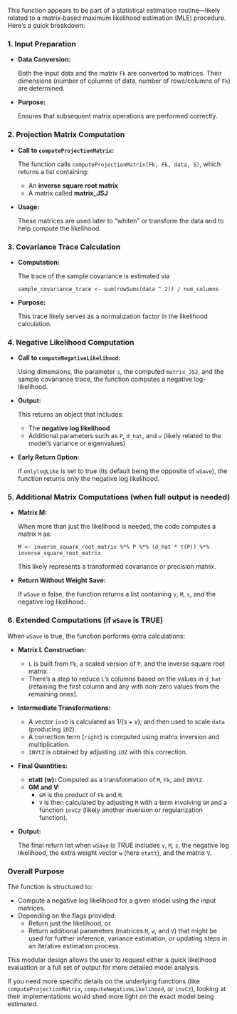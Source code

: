 This function appears to be part of a statistical estimation routine—likely related to a matrix‐based maximum likelihood estimation (MLE) procedure. Here’s a quick breakdown:

### 1. Input Preparation

* **Data Conversion:**

  Both the input data and the matrix `Fk` are converted to matrices. Their dimensions (number of columns of data, number of rows/columns of `Fk`) are determined.
* **Purpose:**

  Ensures that subsequent matrix operations are performed correctly.

### 2. Projection Matrix Computation

* **Call to `computeProjectionMatrix`:**

  The function calls `computeProjectionMatrix(Fk, Fk, data, S)`, which returns a list containing:

  * An **inverse square root matrix**
  * A matrix called **matrix_JSJ**
* **Usage:**

  These matrices are used later to “whiten” or transform the data and to help compute the likelihood.

### 3. Covariance Trace Calculation

* **Computation:**

  The trace of the sample covariance is estimated via

  `sample_covariance_trace <- sum(rowSums(data ^ 2)) / num_columns`
* **Purpose:**

  This trace likely serves as a normalization factor in the likelihood calculation.

### 4. Negative Likelihood Computation

* **Call to `computeNegativeLikelihood`:**

  Using dimensions, the parameter `s`, the computed `matrix_JSJ`, and the sample covariance trace, the function computes a negative log-likelihood.
* **Output:**

  This returns an object that includes:

  * The **negative log likelihood**
  * Additional parameters such as `P`, `d_hat`, and `v` (likely related to the model’s variance or eigenvalues)
* **Early Return Option:**

  If `onlylogLike` is set to true (its default being the opposite of `wSave`), the function returns only the negative log likelihood.

### 5. Additional Matrix Computations (when full output is needed)

* **Matrix M:**

  When more than just the likelihood is needed, the code computes a matrix `M` as:

  ```
  M <- inverse_square_root_matrix %*% P %*% (d_hat * t(P)) %*% inverse_square_root_matrix
  ```

  This likely represents a transformed covariance or precision matrix.
* **Return Without Weight Save:**

  If `wSave` is false, the function returns a list containing `v`, `M`, `s`, and the negative log likelihood.

### 6. Extended Computations (if `wSave` is TRUE)

When `wSave` is true, the function performs extra calculations:

* **Matrix L Construction:**

  * `L` is built from `Fk`, a scaled version of `P`, and the inverse square root matrix.
  * There’s a step to reduce `L`’s columns based on the values in `d_hat` (retaining the first column and any with non-zero values from the remaining ones).
* **Intermediate Transformations:**

  * A vector `invD` is calculated as $1/(s+v)$, and then used to scale `data` (producing `iDZ`).
  * A correction term (`right`) is computed using matrix inversion and multiplication.
  * `INVtZ` is obtained by adjusting `iDZ` with this correction.
* **Final Quantities:**

  * **etatt (w):** Computed as a transformation of `M`, `Fk`, and `INVtZ`.
  * **GM and V:**
    * `GM` is the product of `Fk` and `M`.
    * `V` is then calculated by adjusting `M` with a term involving `GM` and a function `invCz` (likely another inversion or regularization function).
* **Output:**

  The final return list when `wSave` is TRUE includes `v`, `M`, `s`, the negative log likelihood, the extra weight vector `w` (here `etatt`), and the matrix `V`.

### Overall Purpose

The function is structured to:

* Compute a negative log likelihood for a given model using the input matrices.
* Depending on the flags provided:
  * Return just the likelihood, or
  * Return additional parameters (matrices `M`, `w`, and `V`) that might be used for further inference, variance estimation, or updating steps in an iterative estimation process.

This modular design allows the user to request either a quick likelihood evaluation or a full set of output for more detailed model analysis.

If you need more specific details on the underlying functions (like `computeProjectionMatrix`, `computeNegativeLikelihood`, or `invCz`), looking at their implementations would shed more light on the exact model being estimated.
